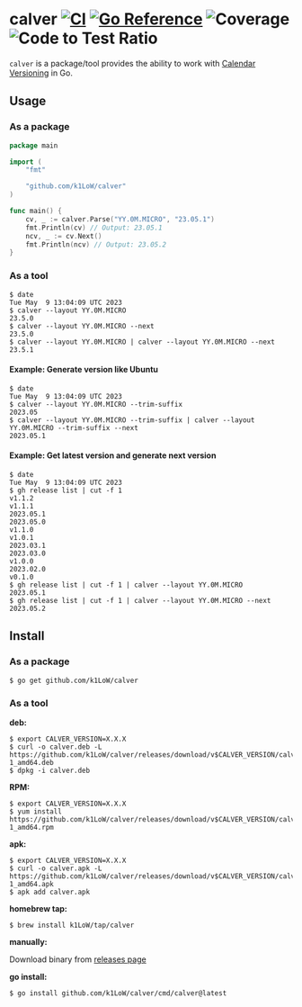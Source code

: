 # calver [![CI](https://github.com/k1LoW/calver/actions/workflows/ci.yml/badge.svg)](https://github.com/k1LoW/calver/actions/workflows/ci.yml) [![Go Reference](https://pkg.go.dev/badge/github.com/k1LoW/calver.svg)](https://pkg.go.dev/github.com/k1LoW/calver) ![Coverage](https://raw.githubusercontent.com/k1LoW/octocovs/main/badges/k1LoW/calver/coverage.svg) ![Code to Test Ratio](https://raw.githubusercontent.com/k1LoW/octocovs/main/badges/k1LoW/calver/ratio.svg)

`calver` is a package/tool provides the ability to work with [Calendar Versioning](https://calver.org/) in Go.

## Usage

### As a package

``` go
package main

import (
	"fmt"

	"github.com/k1LoW/calver"
)

func main() {
	cv, _ := calver.Parse("YY.0M.MICRO", "23.05.1")
	fmt.Println(cv) // Output: 23.05.1
	ncv, _ := cv.Next()
	fmt.Println(ncv) // Output: 23.05.2
}
```

### As a tool

``` console
$ date
Tue May  9 13:04:09 UTC 2023
$ calver --layout YY.0M.MICRO
23.5.0
$ calver --layout YY.0M.MICRO --next
23.5.0
$ calver --layout YY.0M.MICRO | calver --layout YY.0M.MICRO --next
23.5.1
```

#### Example: Generate version like Ubuntu

``` console
$ date
Tue May  9 13:04:09 UTC 2023
$ calver --layout YY.0M.MICRO --trim-suffix
2023.05
$ calver --layout YY.0M.MICRO --trim-suffix | calver --layout YY.0M.MICRO --trim-suffix --next
2023.05.1
```

#### Example: Get latest version and generate next version

``` console
$ date
Tue May  9 13:04:09 UTC 2023
$ gh release list | cut -f 1
v1.1.2
v1.1.1
2023.05.1
2023.05.0
v1.1.0
v1.0.1
2023.03.1
2023.03.0
v1.0.0
2023.02.0
v0.1.0
$ gh release list | cut -f 1 | calver --layout YY.0M.MICRO
2023.05.1
$ gh release list | cut -f 1 | calver --layout YY.0M.MICRO --next
2023.05.2
```

## Install

### As a package

```console
$ go get github.com/k1LoW/calver
```

### As a tool

**deb:**

``` console
$ export CALVER_VERSION=X.X.X
$ curl -o calver.deb -L https://github.com/k1LoW/calver/releases/download/v$CALVER_VERSION/calver_$CALVER_VERSION-1_amd64.deb
$ dpkg -i calver.deb
```

**RPM:**

``` console
$ export CALVER_VERSION=X.X.X
$ yum install https://github.com/k1LoW/calver/releases/download/v$CALVER_VERSION/calver_$CALVER_VERSION-1_amd64.rpm
```

**apk:**

``` console
$ export CALVER_VERSION=X.X.X
$ curl -o calver.apk -L https://github.com/k1LoW/calver/releases/download/v$CALVER_VERSION/calver_$CALVER_VERSION-1_amd64.apk
$ apk add calver.apk
```

**homebrew tap:**

```console
$ brew install k1LoW/tap/calver
```

**manually:**

Download binary from [releases page](https://github.com/k1LoW/calver/releases)

**go install:**

```console
$ go install github.com/k1LoW/calver/cmd/calver@latest
```

